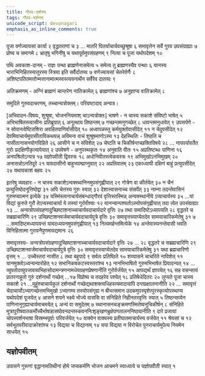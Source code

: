 ```yaml
---
title: गौरव-दर्शनम्
tags: गौरव-दर्शनम्
unicode_script: devanagari
emphasis_as_inline_comments: true
---
```

पूजा वर्णज्यायसां कार्या २ वृद्धतराणां च ३ … मातरि पितर्याचार्यवच्छुश्रूषा ६ समावृत्तेन सर्वे गुरव उपसंग्राह्याः ७ प्रोष्य च समागमे ८ भ्रातृषु भगिनीषु च यथापूर्वमुपसंग्रहणम् ९ नित्या च पूजा यथोपदेशम् १०

पथि अवकाश-दानम् - राज्ञः पन्था ब्राह्मणेनासमेत्य ५ समेत्य तु ब्राह्मणस्यैव पन्थाः ६ यानस्य भाराभिनिहितस्यातुरस्य स्त्रिया इति सर्वैर्दातव्यः ७ वर्णज्यायसां चेतरेर्वर्णैः ८ अशिष्टपतितमत्तोन्मत्तानामात्मस्वस्त्ययनार्थेन सर्वैरेव दातव्यः ९ 

अतिक्रमणम् - अग्निं ब्राह्मणं चान्तरेण नातिक्रामेत् ६ ब्राह्मणांश्च ७ अनुज्ञाप्य वातिक्रामेत् ८ 

समुदिते गुरुवदाचरणम्, तच्चान्यत्रोक्तम्। परियष्टादाव् अन्यत्र।

[अभिवादन-विषयः, शुश्रूषा, भोजननियमाश् चाऽन्यत्रोक्तः]
भाषणे -  न चास्य सकाशे संविष्टो भाषेत् ५ अभिभाषितस्त्वासीनः प्रतिब्रूयात् ६ अनूत्थाय तिष्ठन्तम् ७ गच्छन्तमनुगच्छेत् ८ धावन्तमनुधावेत् ९ 
उपसर्पणे - न सोपानःवेष्टितशिरा अवहितपाणिर्वासीदेत् १० अध्वापन्नस्तु कर्मयुक्तोवासीदेत् ११ न चेदुपसीदेत् १२ देवमिवाचार्यमुपासीताविकथयन्न् अविमना वाचं शुश्रूषमाणोऽस्य १३
देहस्थितिः - तिष्ठति च नासीतानासनयोगविहिते २६ आसीने च न संविशेत् २७ चेष्टति च चिकीर्षन्तच्छक्तिविषये २८ … नापपर्यावर्तेत गुरोः प्रदक्षिणीकृत्यापेयात् २
उपवेषणे - अनुपस्थकृतः १४ अनुवाति वीतः १५ अप्रतिष्टब्धः पाणिना १६ अनपश्रितोऽन्यत्र १७ यज्ञोपवीती द्विवस्त्रः १८ अधोनिवीतस्त्वेकवस्त्रः १९ अभिमुखोऽनभिमुखम् २० अनासन्नोऽनतिदूरे २१ यावदासीनो बाहुभ्याम्प्राप्नुयात् २२ अप्रतिवातम् २३ एकाध्यायी दक्षिणं बाहुं प्रत्युपसीदेत् २४ यथावकाशं बहवः २५ 

इतरेषु व्यवहारः - न चास्य सकाशेऽन्वक्स्थानिनमुपसंगृह्णीयात् २९ गोत्रेण वा कीर्तयेत् ३० न चैनं प्रत्युत्तिष्ठेदनूत्तिष्ठेद्वा ३१ अपि चेत्तस्य गुरुः स्यात् ३२  देशात्त्वासनाच्च संसर्पेत् ३३ नाम्ना तदन्तेवासिनं गुरुमप्यात्मन इत्येके ३४ यस्मिंस्त्वनाचार्यसंबन्धाद्गौरवं वृत्तिस्तस्मिन्न् अन्वक्स्थानीये ऽप्याचार्यस्य ३५ …यां विद्यां कुरुते गुरौ तेऽप्यस्याचार्या ये तस्यां गुरोर्वंश्याः १२ यानन्यान्पश्यतोऽस्योपसंगृह्णीयात् तदा त्वेत उपसंग्राह्याः १३ ... अन्यत्रोपसंग्रहणादुच्छिष्टाशनाच्चाचार्यवदाचार्यदारे वृत्तिः २७ तथा समादिष्टेऽध्यापयति २८ वृद्धतरे च सब्रह्मचारिणि २९ उच्छिष्टाशनवर्जमाचार्यवदाचार्यपुत्रे वृत्तिः ३० समावृत्तस्याप्येतदेव सामयाचारिकमेतेषु ३१ ७ …समादिष्टमध्यापयन्तं यावदध्ययनमुपसंगृह्णीयात् १३ नित्यमर्हन्तमित्येके १४
अन्तेवास्यनन्तेवासी भवति विनिहितात्मा गुरावनैपुणमापद्यमानः २६

समावृत्तस्य- अन्यत्रोपसंग्रहणादुच्छिष्टाशनाच्चाचार्यवदाचार्यदारे वृत्तिः २७ … २८ वृद्धतरे च सब्रह्मचारिणि २९ उच्छिष्टाशनवर्जमाचार्यवदाचार्यपुत्रे वृत्तिः ३० समावृत्तस्याप्येतदेव सामयाचारिकमेतेषु ३१ 
यथा ब्रह्मचारिणो वृत्तम् १ … उच्चैस्तरां नासीत ८ तथा बहुपादे ९ सर्वतः प्रतिष्ठिते १० शय्यासने चाचरिते नाविशेत् ११ यानमुक्तोऽध्वन्यन्वारोहेत् १२ सभानिकषकटस्वस्तरांश्च १३ नानभिभाषितो गुरुमभिभाषेत प्रियादन्यत् १४  … व्युपतोदव्युपजावव्यभिहासोदामन्त्रणनामधेयग्रहणप्रेषणानीति गुरोर्वर्जयेत् १५ आपद्यर्थं ज्ञापयेत् १६ सह वसन्सायं प्रातरनाहूतो गुरुं दर्शनार्थो गच्छेत् …१७ विप्रोष्य च तदहरेव पश्येत् १८ प्रतिषेधेदितरः २० लुप्यते पूजा चास्य सकाशे २१ …मुहूंश्चाचार्यकुलं दर्शनार्थो गच्छेद्यथाशक्त्यधिहस्त्यमादायापि दन्तप्रक्षालनानीति २२ … समावृत्तं चेदाचार्योऽभ्यागच्छेत्तमभिमुखो ऽभ्यागम्य तस्योपसंगृह्य न बीभत्समान उदकमुपस्पृशेत्पुरस्कृत्योपस्थाप्य यथोपदेशं पूजयेत् ४ आसने शयने भक्ष्ये भोज्ये वाससि वा संनिहिते निहीनतरवृत्तिः स्यात् ५ तिष्ठन्सव्येन पाणिनानुगृह्याचार्यमाचमयेत् ६ अन्यं वा समुदेतम् ७ स्थानासनचङ्क्रमणस्मितेष्वनुचिकीर्षन् ८ संनिहिते मूत्रापुरीषवातकर्मोच्चैर्भाषाहासष्ठेवनदन्तस्कवननिःशृङ्खणभ्रुक्षेपणतालननिष्ठ्यानीति ९  दारे प्रजायां चोपस्पर्शनभाषा विस्रम्भपूर्वाः परिवर्जयेत् १०  वाक्येन वाक्यस्य प्रतीघातमाचार्यस्य वर्जयेत् ११ श्रेयसां च १२ सर्वभूतपरीवादाक्रोशांश्च १३ विद्यया च विद्यानाम् १४ यया विद्यया न विरोचेत पुनराचार्यमुपेत्य नियमेन साधयेत् १५ 

## यज्ञोपवीतम्
उपासने गुरूणां वृद्धानामतिथीनां होमे जप्यकर्मणि भोजन आचमने स्वाध्याये च यज्ञोपवीती स्यात् १ 
